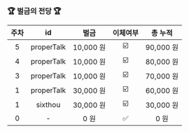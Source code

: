 ### 🏆 벌금의 전당 🏆

| 주차 | id | 벌금 | 이체여부 | 총 누적 |
|:--:|:---:|:---:|:---:|:---:|
| 5 | properTalk | 10,000 원| ☑️ | 90,000 원|
| 4 | properTalk | 10,000 원| ☑️ | 80,000 원|
| 3 | properTalk | 10,000 원| ☑️ | 70,000 원|
| 1 | properTalk | 30,000 원| ☑️ | 60,000 원|
| 1 | sixthou | 30,000 원| ☑️ | 30,000 원|
| 0 | - | 0 원| ✅ | 0  원|
